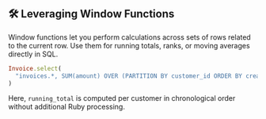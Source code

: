 ## 🛠 Leveraging Window Functions

Window functions let you perform calculations across sets of rows related to the current row. Use them for running totals, ranks, or moving averages directly in SQL.

```ruby
Invoice.select(
  "invoices.*, SUM(amount) OVER (PARTITION BY customer_id ORDER BY created_at) AS running_total"
)
```
Here, `running_total` is computed per customer in chronological order without additional Ruby processing.